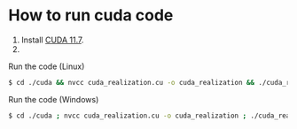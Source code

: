 # How to run cuda code

1) Install [CUDA 11.7](https://developer.nvidia.com/cuda-downloads).
2) 
Run the code (Linux)
```bash
$ cd ./cuda && nvcc cuda_realization.cu -o cuda_realization && ./cuda_realization.exe
```
Run the code (Windows)
```bash
$ cd ./cuda ; nvcc cuda_realization.cu -o cuda_realization ; ./cuda_realization.exe
```
